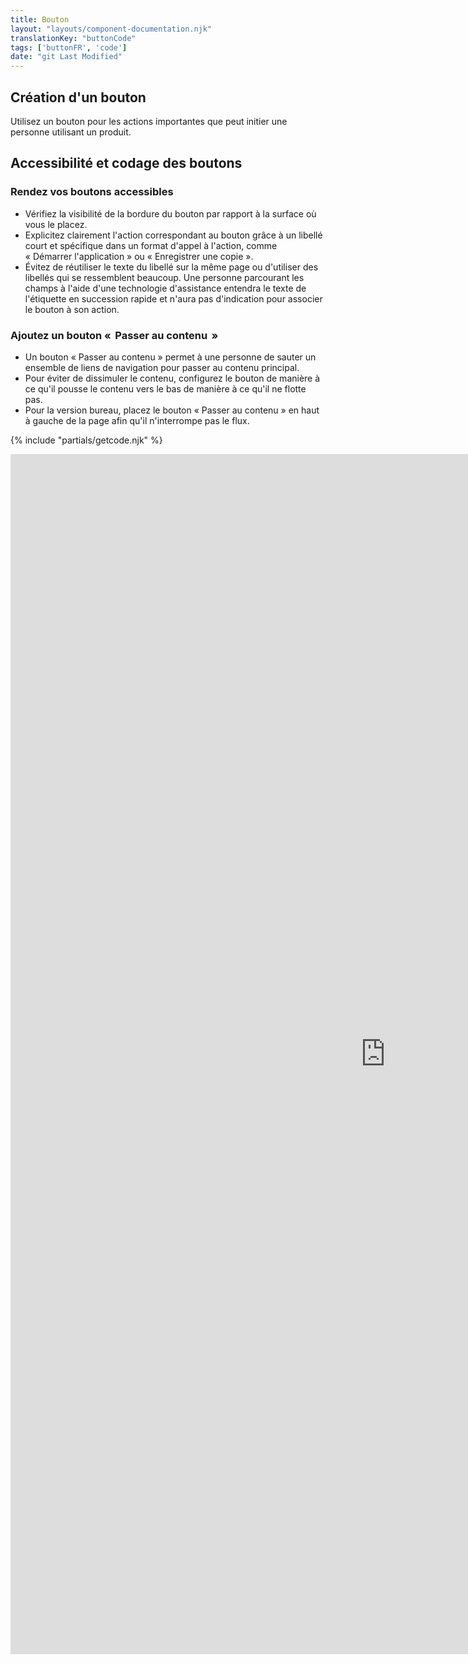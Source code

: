 ```yaml
---
title: Bouton
layout: "layouts/component-documentation.njk"
translationKey: "buttonCode"
tags: ['buttonFR', 'code']
date: "git Last Modified"
---
```


## Création d'un bouton

Utilisez un bouton pour les actions importantes que peut initier une personne utilisant un produit.

## Accessibilité et codage des boutons

### Rendez vos boutons accessibles

- Vérifiez la visibilité de la bordure du bouton par rapport à la surface où vous le placez. 
- Explicitez clairement l'action correspondant au bouton grâce à un libellé court et spécifique dans un format d'appel à l'action, comme « Démarrer l'application » ou « Enregistrer une copie ».
- Évitez de réutiliser le texte du libellé sur la même page ou d'utiliser des libellés qui se ressemblent beaucoup. Une personne parcourant les champs à l'aide d'une technologie d'assistance entendra le texte de l'étiquette en succession rapide et n'aura pas d'indication pour associer le bouton à son action.

### Ajoutez un bouton «  Passer au contenu  »

- Un bouton « Passer au contenu » permet à une personne de sauter un ensemble de liens de navigation pour passer au contenu principal.
- Pour éviter de dissimuler le contenu, configurez le bouton de manière à ce qu'il pousse le contenu vers le bas de manière à ce qu'il ne flotte pas.
- Pour la version bureau, placez le bouton « Passer au contenu » en haut à gauche de la page afin qu'il n'interrompe pas le flux.

{% include "partials/getcode.njk" %}

<iframe
  title="Survol des propriétés et des évènements relatifs à gcds-button."
  src="https://cds-snc.github.io/gcds-components/iframe.html?viewMode=docs&singleStory=true&id=components-button--default"
  width="1200"
  height="1920"
  style="display: block; margin: 0 auto;"
  frameBorder="0"
></iframe>

